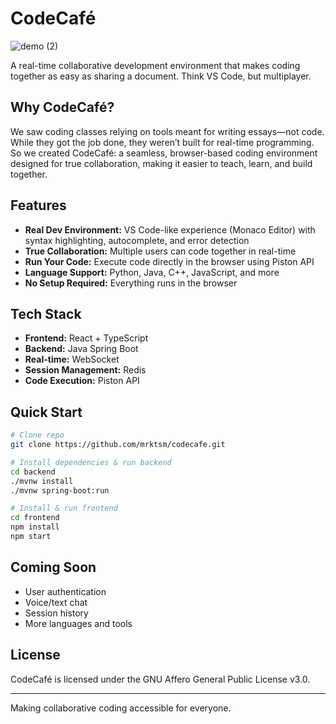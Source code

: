 # CodeCafé
![demo (2)](https://github.com/user-attachments/assets/e3752a5d-492f-4af9-b85e-dbe7b8a11510)


A real-time collaborative development environment that makes coding together as easy as sharing a document. Think VS Code, but multiplayer.

## Why CodeCafé?

We saw coding classes relying on tools meant for writing essays—not code. While they got the job done, they weren’t built for real-time programming. So we created CodeCafé: a seamless, browser-based coding environment designed for true collaboration, making it easier to teach, learn, and build together.

## Features

- **Real Dev Environment:** VS Code-like experience (Monaco Editor) with syntax highlighting, autocomplete, and error detection
- **True Collaboration:** Multiple users can code together in real-time
- **Run Your Code:** Execute code directly in the browser using Piston API
- **Language Support:** Python, Java, C++, JavaScript, and more
- **No Setup Required:** Everything runs in the browser

## Tech Stack

- **Frontend:** React + TypeScript
- **Backend:** Java Spring Boot
- **Real-time:** WebSocket
- **Session Management:** Redis
- **Code Execution:** Piston API

## Quick Start

```bash
# Clone repo
git clone https://github.com/mrktsm/codecafe.git

# Install dependencies & run backend
cd backend
./mvnw install
./mvnw spring-boot:run

# Install & run frontend
cd frontend
npm install
npm start
```

## Coming Soon

- User authentication
- Voice/text chat
- Session history
- More languages and tools

## License

CodeCafé is licensed under the GNU Affero General Public License v3.0.

---
Making collaborative coding accessible for everyone.
